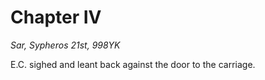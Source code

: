 # Chapter IV

*Sar, Sypheros 21st, 998YK*

E.C. sighed and leant back against the door to the carriage.